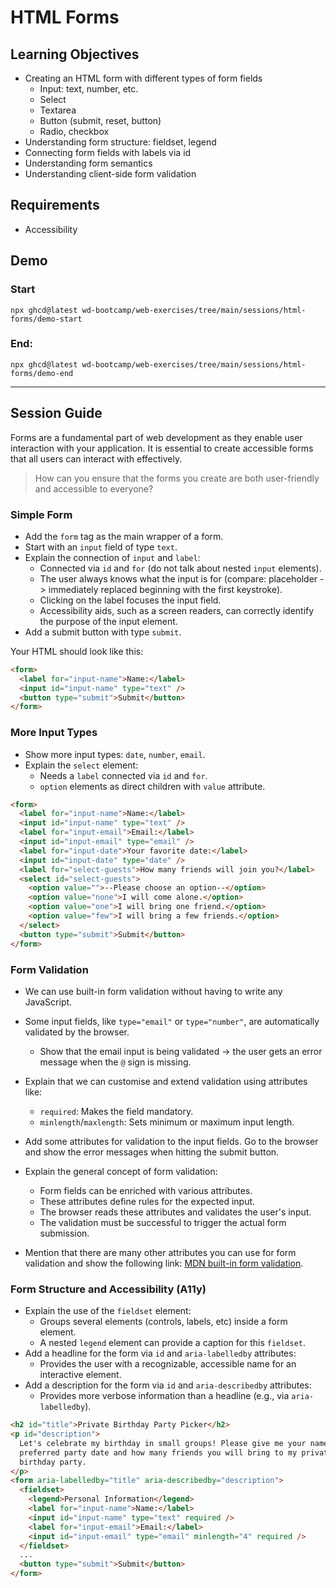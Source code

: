 # HTML Forms

## Learning Objectives

- Creating an HTML form with different types of form fields
  - Input: text, number, etc.
  - Select
  - Textarea
  - Button (submit, reset, button)
  - Radio, checkbox
- Understanding form structure: fieldset, legend
- Connecting form fields with labels via id
- Understanding form semantics
- Understanding client-side form validation

## Requirements

- Accessibility

## Demo

### Start

```
npx ghcd@latest wd-bootcamp/web-exercises/tree/main/sessions/html-forms/demo-start
```

### End:

```
npx ghcd@latest wd-bootcamp/web-exercises/tree/main/sessions/html-forms/demo-end
```

---

## Session Guide

Forms are a fundamental part of web development as they enable user interaction with your application. It is essential to create accessible forms that all users can interact with effectively.

> How can you ensure that the forms you create are both user-friendly and accessible to everyone?

### Simple Form

- Add the `form` tag as the main wrapper of a form.
- Start with an `input` field of type `text`.
- Explain the connection of `input` and `label`:
  - Connected via `id` and `for` (do not talk about nested `input` elements).
  - The user always knows what the input is for (compare: placeholder -> immediately replaced beginning with the first keystroke).
  - Clicking on the label focuses the input field.
  - Accessibility aids, such as a screen readers, can correctly identify the purpose of the input element.
- Add a submit button with type `submit`.

Your HTML should look like this:

```html
<form>
  <label for="input-name">Name:</label>
  <input id="input-name" type="text" />
  <button type="submit">Submit</button>
</form>
```

### More Input Types

- Show more input types: `date`, `number`, `email`.
- Explain the `select` element:
  - Needs a `label` connected via `id` and `for`.
  - `option` elements as direct children with `value` attribute.

```html
<form>
  <label for="input-name">Name:</label>
  <input id="input-name" type="text" />
  <label for="input-email">Email:</label>
  <input id="input-email" type="email" />
  <label for="input-date">Your favorite date:</label>
  <input id="input-date" type="date" />
  <label for="select-guests">How many friends will join you?</label>
  <select id="select-guests">
    <option value="">--Please choose an option--</option>
    <option value="none">I will come alone.</option>
    <option value="one">I will bring one friend.</option>
    <option value="few">I will bring a few friends.</option>
  </select>
  <button type="submit">Submit</button>
</form>
```

### Form Validation

- We can use built-in form validation without having to write any JavaScript.
- Some input fields, like `type="email"` or `type="number"`, are automatically validated by the browser.

  - Show that the email input is being validated → the user gets an error message when the `@` sign is missing.

- Explain that we can customise and extend validation using attributes like:
  - `required`: Makes the field mandatory.
  - `minlength`/`maxlength`: Sets minimum or maximum input length.
- Add some attributes for validation to the input fields. Go to the browser and show the error messages when hitting the submit button.
- Explain the general concept of form validation:

  - Form fields can be enriched with various attributes.
  - These attributes define rules for the expected input.
  - The browser reads these attributes and validates the user's input.
  - The validation must be successful to trigger the actual form submission.

- Mention that there are many other attributes you can use for form validation and show the following link: [MDN built-in form validation](https://developer.mozilla.org/en-US/docs/Learn/Forms/Form_validation#using_built-in_form_validation).

### Form Structure and Accessibility (A11y)

- Explain the use of the `fieldset` element:
  - Groups several elements (controls, labels, etc) inside a form element.
  - A nested `legend` element can provide a caption for this `fieldset`.
- Add a headline for the form via `id` and `aria-labelledby` attributes:
  - Provides the user with a recognizable, accessible name for an interactive element.
- Add a description for the form via `id` and `aria-describedby` attributes:
  - Provides more verbose information than a headline (e.g., via `aria-labelledby`).

```html
<h2 id="title">Private Birthday Party Picker</h2>
<p id="description">
  Let's celebrate my birthday in small groups! Please give me your name, your
  preferred party date and how many friends you will bring to my private
  birthday party.
</p>
<form aria-labelledby="title" aria-describedby="description">
  <fieldset>
    <legend>Personal Information</legend>
    <label for="input-name">Name:</label>
    <input id="input-name" type="text" required />
    <label for="input-email">Email:</label>
    <input id="input-email" type="email" minlength="4" required />
  </fieldset>
  ...
  <button type="submit">Submit</button>
</form>
```
